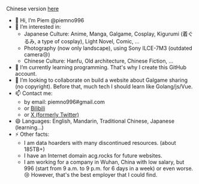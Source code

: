 Chinese version [here](https://blog.acg.rocks/about)

- 👋 Hi, I’m Piem @piemno996
- 👀 I’m interested in:
  - Japanese Culture: Anime, Manga, Galgame, Cosplay, Kigurumi (着ぐるみ, a type of cosplay), Light Novel, Comic, ...
  - Photography (now only landscape), using Sony ILCE-7M3 (outdated camera😢)
  - Chinese Culture: Hanfu, Old architecture, Chinese Fiction, ...
- 🌱 I’m currently learning programming. That's why I create this GitHub account.
- 💞️ I’m looking to collaborate on build a website about Galgame sharing (no copyright). Before that, much tech I should learn like Golang/js/Vue.
- 📫 Contact me:
  - by email: piemno996#gmail.com
  - or [Bilibili](https://b23.tv/gsST3Sy)
  - or [X (formerly Twitter)](https://acg.rocks/)
- 😄 Languages: English, Mandarin, Traditional Chinese, Japanese (learning...)
- ⚡ Other facts:
  - I am data hoarders with many discontinued resources. (about 185TB+)
  - I have an Internet domain acg.rocks for future websites.
  - I am working for a company in Wuhan, China with low salary, but 996 (start from 9 a.m. to 9 p.m. for 6 days in a week) or even worse.😢 However, that's the best employer that I could find.
